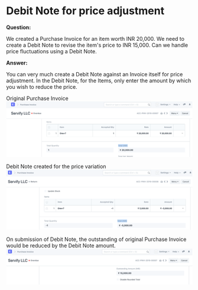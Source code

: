 
# Debit Note for price adjustment



  
**Question:** 


  
We created a Purchase Invoice for an item worth INR 20,000. We need to create a Debit Note to revise the item's price to INR 15,000. Can we handle price fluctuations using a Debit Note.
  

**Answer:** 


You can very much create a Debit Note against an Invoice itself for price adjustment. In the Debit Note, for the Items, only enter the amount by which you wish to reduce the price.
  

Original Purchase Invoice
![](/files/Kh6hmYQ.png)
  

Debit Note created for the price variation
![](/files/hozZAXO.png)
  

  

On submission of Debit Note, the outstanding of original Purchase Invoice would be reduced by the Debit Note amount.
![](/files/qzJIBno.png)


